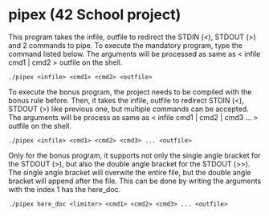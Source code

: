 # pipex (42 School project)

This program takes the infile, outfile to redirect the STDIN (<), STDOUT (>) and 2 commands to pipe.
To execute the mandatory program, type the command listed below.
The arguments will be processed as same as < infile cmd1 | cmd2 > outfile on the shell.
```
./pipex <infile> <cmd1> <cmd2> <outfile>
```
To execute the bonus program, the project needs to be compiled with the bonus rule before.
Then, it takes the infile, outfile to redirect STDIN (<), STDOUT (>) like previous one,
but multiple commands can be accepted.
The arguments will be process as same as < infile cmd1 | cmd2 | cmd3 ... > outfile on the shell.
```
./pipex <infile> <cmd1> <cmd2> <cmd3> ... <outfile>
```
Only for the bonus program, it supports not only the single angle bracket for the STDOUT (>),
but also the double angle bracket for the STDOUT (>>). The single angle bracket will overwite
the entire file, but the double angle bracket will append after the file. This can be done by
writing the arguments with the index 1 has the here_doc.
```
./pipex here_doc <limiter> <cmd1> <cmd2> <cmd3> ... <outfile>
```
